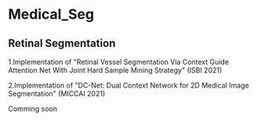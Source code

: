 # Medical_Seg
## Retinal Segmentation
1.Implementation of "Retinal Vessel Segmentation Via Context Guide Attention Net With Joint Hard Sample Mining Strategy" (ISBI 2021)

2.Implementation of "DC-Net: Dual Context Network for 2D Medical Image Segmentation" (MICCAI 2021)

Comming soon
